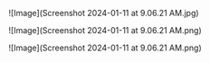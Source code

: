 
![Image](Screenshot 2024-01-11 at 9.06.21 AM.jpg)

![Image](Screenshot 2024-01-11 at 9.06.21 AM.png)

![Image](Screenshot 2024-01-11 at 9.06.21 AM.png)
